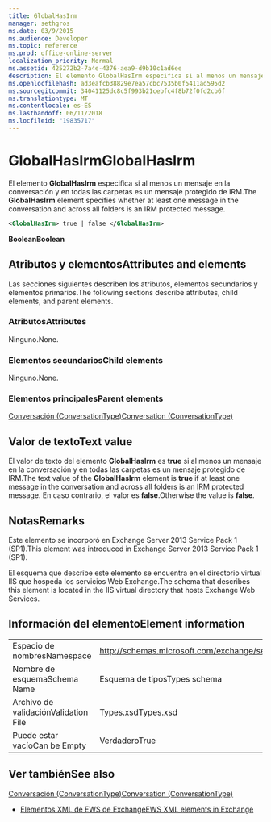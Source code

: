 ```yaml
---
title: GlobalHasIrm
manager: sethgros
ms.date: 03/9/2015
ms.audience: Developer
ms.topic: reference
ms.prod: office-online-server
localization_priority: Normal
ms.assetid: 425272b2-7a4e-4376-aea9-d9b10c1ad6ee
description: El elemento GlobalHasIrm especifica si al menos un mensaje en la conversación y en todas las carpetas es un mensaje protegido de IRM.
ms.openlocfilehash: ad3eafcb38829e7ea57cbc7535b0f5411ad595d2
ms.sourcegitcommit: 34041125dc8c5f993b21cebfc4f8b72f0fd2cb6f
ms.translationtype: MT
ms.contentlocale: es-ES
ms.lasthandoff: 06/11/2018
ms.locfileid: "19835717"
---
```

# <a name="globalhasirm"></a><span data-ttu-id="0fc7e-103">GlobalHasIrm</span><span class="sxs-lookup"><span data-stu-id="0fc7e-103">GlobalHasIrm</span></span>

<span data-ttu-id="0fc7e-104">El elemento **GlobalHasIrm** especifica si al menos un mensaje en la conversación y en todas las carpetas es un mensaje protegido de IRM.</span><span class="sxs-lookup"><span data-stu-id="0fc7e-104">The **GlobalHasIrm** element specifies whether at least one message in the conversation and across all folders is an IRM protected message.</span></span> 
  
```XML
<GlobalHasIrm> true | false </GlobalHasIrm>
```

 <span data-ttu-id="0fc7e-105">**Boolean**</span><span class="sxs-lookup"><span data-stu-id="0fc7e-105">**Boolean**</span></span>
## <a name="attributes-and-elements"></a><span data-ttu-id="0fc7e-106">Atributos y elementos</span><span class="sxs-lookup"><span data-stu-id="0fc7e-106">Attributes and elements</span></span>

<span data-ttu-id="0fc7e-107">Las secciones siguientes describen los atributos, elementos secundarios y elementos primarios.</span><span class="sxs-lookup"><span data-stu-id="0fc7e-107">The following sections describe attributes, child elements, and parent elements.</span></span>
  
### <a name="attributes"></a><span data-ttu-id="0fc7e-108">Atributos</span><span class="sxs-lookup"><span data-stu-id="0fc7e-108">Attributes</span></span>

<span data-ttu-id="0fc7e-109">Ninguno.</span><span class="sxs-lookup"><span data-stu-id="0fc7e-109">None.</span></span>
  
### <a name="child-elements"></a><span data-ttu-id="0fc7e-110">Elementos secundarios</span><span class="sxs-lookup"><span data-stu-id="0fc7e-110">Child elements</span></span>

<span data-ttu-id="0fc7e-111">Ninguno.</span><span class="sxs-lookup"><span data-stu-id="0fc7e-111">None.</span></span>
  
### <a name="parent-elements"></a><span data-ttu-id="0fc7e-112">Elementos principales</span><span class="sxs-lookup"><span data-stu-id="0fc7e-112">Parent elements</span></span>

[<span data-ttu-id="0fc7e-113">Conversación (ConversationType)</span><span class="sxs-lookup"><span data-stu-id="0fc7e-113">Conversation (ConversationType)</span></span>](conversation-conversationtype.md)
  
## <a name="text-value"></a><span data-ttu-id="0fc7e-114">Valor de texto</span><span class="sxs-lookup"><span data-stu-id="0fc7e-114">Text value</span></span>

<span data-ttu-id="0fc7e-115">El valor de texto del elemento **GlobalHasIrm** es **true** si al menos un mensaje en la conversación y en todas las carpetas es un mensaje protegido de IRM.</span><span class="sxs-lookup"><span data-stu-id="0fc7e-115">The text value of the **GlobalHasIrm** element is **true** if at least one message in the conversation and across all folders is an IRM protected message.</span></span> <span data-ttu-id="0fc7e-116">En caso contrario, el valor es **false**.</span><span class="sxs-lookup"><span data-stu-id="0fc7e-116">Otherwise the value is **false**.</span></span>
  
## <a name="remarks"></a><span data-ttu-id="0fc7e-117">Notas</span><span class="sxs-lookup"><span data-stu-id="0fc7e-117">Remarks</span></span>

<span data-ttu-id="0fc7e-118">Este elemento se incorporó en Exchange Server 2013 Service Pack 1 (SP1).</span><span class="sxs-lookup"><span data-stu-id="0fc7e-118">This element was introduced in Exchange Server 2013 Service Pack 1 (SP1).</span></span>
  
<span data-ttu-id="0fc7e-119">El esquema que describe este elemento se encuentra en el directorio virtual IIS que hospeda los servicios Web Exchange.</span><span class="sxs-lookup"><span data-stu-id="0fc7e-119">The schema that describes this element is located in the IIS virtual directory that hosts Exchange Web Services.</span></span>
  
## <a name="element-information"></a><span data-ttu-id="0fc7e-120">Información del elemento</span><span class="sxs-lookup"><span data-stu-id="0fc7e-120">Element information</span></span>

|||
|:-----|:-----|
|<span data-ttu-id="0fc7e-121">Espacio de nombres</span><span class="sxs-lookup"><span data-stu-id="0fc7e-121">Namespace</span></span>  <br/> |http://schemas.microsoft.com/exchange/services/2006/types  <br/> |
|<span data-ttu-id="0fc7e-122">Nombre de esquema</span><span class="sxs-lookup"><span data-stu-id="0fc7e-122">Schema Name</span></span>  <br/> |<span data-ttu-id="0fc7e-123">Esquema de tipos</span><span class="sxs-lookup"><span data-stu-id="0fc7e-123">Types schema</span></span>  <br/> |
|<span data-ttu-id="0fc7e-124">Archivo de validación</span><span class="sxs-lookup"><span data-stu-id="0fc7e-124">Validation File</span></span>  <br/> |<span data-ttu-id="0fc7e-125">Types.xsd</span><span class="sxs-lookup"><span data-stu-id="0fc7e-125">Types.xsd</span></span>  <br/> |
|<span data-ttu-id="0fc7e-126">Puede estar vacío</span><span class="sxs-lookup"><span data-stu-id="0fc7e-126">Can be Empty</span></span>  <br/> |<span data-ttu-id="0fc7e-127">Verdadero</span><span class="sxs-lookup"><span data-stu-id="0fc7e-127">True</span></span>  <br/> |
   
## <a name="see-also"></a><span data-ttu-id="0fc7e-128">Ver también</span><span class="sxs-lookup"><span data-stu-id="0fc7e-128">See also</span></span>



[<span data-ttu-id="0fc7e-129">Conversación (ConversationType)</span><span class="sxs-lookup"><span data-stu-id="0fc7e-129">Conversation (ConversationType)</span></span>](conversation-conversationtype.md)


- [<span data-ttu-id="0fc7e-130">Elementos XML de EWS de Exchange</span><span class="sxs-lookup"><span data-stu-id="0fc7e-130">EWS XML elements in Exchange</span></span>](ews-xml-elements-in-exchange.md)

